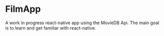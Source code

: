 # FilmApp

A work in progress react-native app using the MovieDB Api.
The main goal is to learn and get familiar with react-native.


